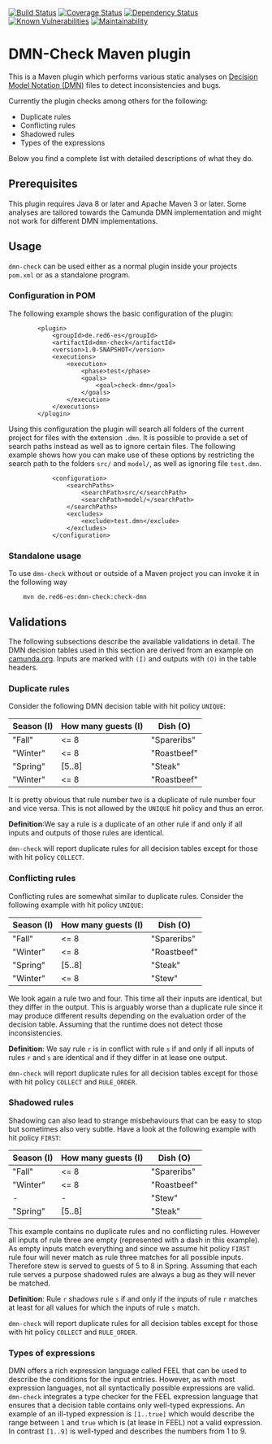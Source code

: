 [![Build Status](https://travis-ci.org/red6/dmn-check.svg?branch=master)](https://travis-ci.org/red6/dmn-check)
[![Coverage Status](https://coveralls.io/repos/github/red6/dmn-check/badge.svg)](https://coveralls.io/github/red6/dmn-check)
[![Dependency Status](https://www.versioneye.com/user/projects/5a2183530fb24f0a6b514d78/badge.svg?style=flat-square)](https://www.versioneye.com/user/projects/5a2183530fb24f0a6b514d78)
[![Known Vulnerabilities](https://snyk.io/test/github/red6/dmn-check/badge.svg?targetFile=pom.xml)](https://snyk.io/test/github/red6/dmn-check?targetFile=pom.xml)
[![Maintainability](https://api.codeclimate.com/v1/badges/de1a1aa377520c44c3a7/maintainability)](https://codeclimate.com/github/red6/dmn-check/maintainability)

# DMN-Check Maven plugin

This is a Maven plugin which performs various static analyses on [Decision Model Notation (DMN)](https://en.wikipedia.org/wiki/Decision_Model_and_Notation) files to detect inconsistencies and bugs.

Currently the plugin checks among others for the following:
* Duplicate rules
* Conflicting rules
* Shadowed rules
* Types of the expressions

Below you find a complete list with detailed descriptions of what they do.

## Prerequisites

This plugin requires Java 8 or later and Apache Maven 3 or later. Some analyses are tailored towards the Camunda DMN implementation and might not work for different DMN implementations.

## Usage

`dmn-check` can be used either as a normal plugin inside your projects `pom.xml` or as a standalone program.

### Configuration in POM

The following example shows the basic configuration of the plugin:
		
	        <plugin>
                <groupId>de.red6-es</groupId>
                <artifactId>dmn-check</artifactId>
                <version>1.0-SNAPSHOT</version>
                <executions>
                    <execution>
                        <phase>test</phase>
                        <goals>
                            <goal>check-dmn</goal>
                        </goals>
                    </execution>
                </executions>
            </plugin>

Using this configuration the plugin will search all folders of the current project for files with the extension `.dmn`. It is possible to provide a set of search paths instead as well as to ignore certain files. The following example shows how you can make use of these options by restricting the search path to the folders `src/` and `model/`, as well as ignoring file `test.dmn`.

                <configuration>
                    <searchPaths>
                        <searchPath>src/</searchPath>
                        <searchPath>model/</searchPath>
                    </searchPaths>
                    <excludes>
                        <exclude>test.dmn</exclude>
                    </excludes>
                </configuration>
                
### Standalone usage

To use `dmn-check` without or outside of a Maven project you can invoke it in the following way

        mvn de.red6-es:dmn-check:check-dmn

## Validations

The following subsections describe the available validations in detail. The DMN decision tables used in this section are derived from an example on [camunda.org](https://camunda.org/). Inputs are marked with `(I)` and outputs with `(O)` in the table headers.

### Duplicate rules

Consider the following DMN decision table with hit policy `UNIQUE`:

| Season (I)    | How many guests (I) | Dish (O)    |
| ------------- | ------------------- | ----------- |
| "Fall"        | <= 8                | "Spareribs" |
| "Winter"      | <= 8                | "Roastbeef" |
| "Spring"      | [5..8]              | "Steak"     |
| "Winter"      | <= 8                | "Roastbeef" |

It is pretty obvious that rule number two is a duplicate of rule number four and vice versa. This is not allowed by the `UNIQUE` hit policy and thus an error.

**Definition**:We say a rule is a duplicate of an other rule if and only if all inputs and outputs of those rules are identical.

`dmn-check` will report duplicate rules for all decision tables except for those with hit policy `COLLECT`. 
 
### Conflicting rules

Conflicting rules are somewhat similar to duplicate rules. Consider the following example with hit policy `UNIQUE`:

| Season (I)    | How many guests (I) | Dish (O)    |
| ------------- | ------------------- | ----------- |
| "Fall"        | <= 8                | "Spareribs" |
| "Winter"      | <= 8                | "Roastbeef" |
| "Spring"      | [5..8]              | "Steak"     |
| "Winter"      | <= 8                | "Stew"      |

We look again a rule two and four. This time all their inputs are identical, but they differ in the output. This is arguably worse than a duplicate rule since it may produce different results depending on the evaluation order of the decision table. Assuming that the runtime does not detect those inconsistencies.

**Definition**: We say rule `r` is in conflict with rule `s` if and only if all inputs of rules `r` and `s` are identical and if they differ in at lease one output. 

`dmn-check` will report duplicate rules for all decision tables except for those with hit policy `COLLECT` and `RULE_ORDER`. 

### Shadowed rules

Shadowing can also lead to strange misbehaviours that can be easy to stop but sometimes also very subtle. Have a look at the following example with hit policy `FIRST`:

| Season (I)    | How many guests (I) | Dish (O)    |
| ------------- | ------------------- | ----------- |
| "Fall"        | <= 8                | "Spareribs" |
| "Winter"      | <= 8                | "Roastbeef" |
| -             | -                   | "Stew"      |
| "Spring"      | [5..8]              | "Steak"     |

This example contains no duplicate rules and no conflicting rules. However all inputs of rule three are empty (represented with a dash in this example). As empty inputs match everything and since we assume hit policy `FIRST` rule four will never match as rule three matches for all possible inputs. Therefore stew is served to guests of 5 to 8 in Spring. Assuming that each rule serves a purpose shadowed rules are always a bug as they will never be matched.

**Definition**: Rule `r` shadows rule `s` if and only if the inputs of rule `r` matches at least for all values for which the inputs of rule `s` match.

`dmn-check` will report duplicate rules for all decision tables except for those with hit policy `COLLECT` and `RULE_ORDER`. 

### Types of expressions

DMN offers a rich expression language called FEEL that can be used to describe the conditions for the input entries. However, as with most expression languages, not all syntactically possible expressions are valid. `dmn-check` integrates a type checker for the FEEL expression language that ensures that a decision table contains only well-typed expressions. An example of an ill-typed expression is `[1..true]` which would describe the range between `1` and `true` which is (at lease in FEEL) not a valid expression. In contrast `[1..9]` is well-typed and describes the numbers from 1 to 9.
